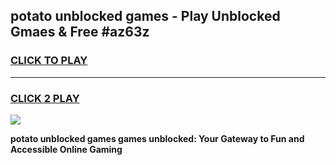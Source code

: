 
## potato unblocked games - Play Unblocked Gmaes & Free #az63z
<h3>
<a href="https://news.freeplayer.one?title=potato_unblocked_games&ref=03M">CLICK TO PLAY</a></h3>
<hr>

<h3>
<a href="https://news.freeplayer.one?title=potato_unblocked_games&ref=03M">CLICK 2 PLAY</a>
  
</h3>

<a href="https://news.freeplayer.one?title=potato_unblocked_games&ref=03M"><img src="https://clearcache.store/games.png"></a>


**potato unblocked games games unblocked: Your Gateway to Fun and Accessible Online Gaming**
